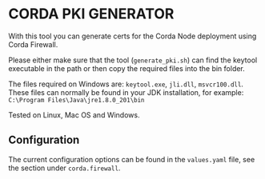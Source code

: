 # CORDA PKI GENERATOR

With this tool you can generate certs for the Corda Node deployment using Corda Firewall.

Please either make sure that the tool (``generate_pki.sh``) can find the keytool executable in the path or then copy the required files into the bin folder.

The files required on Windows are: ``keytool.exe``, ``jli.dll``, ``msvcr100.dll``. 
These files can normally be found in your JDK installation, for example: ``C:\Program Files\Java\jre1.8.0_201\bin``

Tested on Linux, Mac OS and Windows.

## Configuration

The current configuration options can be found in the ``values.yaml`` file, see the section under ``corda.firewall``.
